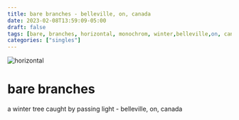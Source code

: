 ```yaml
---
title: bare branches - belleville, on, canada
date: 2023-02-08T13:59:09-05:00
draft: false
tags: [bare, branches, horizontal, monochrom, winter,belleville,on, canada]
categories: ["singles"]
---
```

![horizontal](/p/sbr-20230208-1001255.jpg)
<!--more-->
# bare branches
a winter tree caught by passing light - belleville, on, canada

